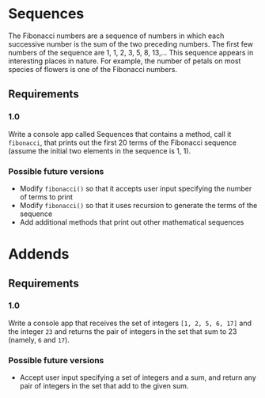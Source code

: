 # Sequences
The Fibonacci numbers are a sequence of numbers in which each successive number is the sum of the two preceding numbers. The first few numbers of the sequence are 1, 1, 2, 3, 5, 8, 13,… This sequence appears in interesting places in nature. For example, the number of petals on most species of flowers is one of the Fibonacci numbers.
## Requirements
### 1.0
Write a console app called Sequences that contains a method, call it `fibonacci`, that prints out the first 20 terms of the Fibonacci sequence (assume the initial two elements in the sequence is 1, 1).
### Possible future versions
* Modify `fibonacci()` so that it accepts user input specifying the number of terms to print
* Modify `fibonacci()` so that it uses recursion to generate the terms of the sequence
* Add additional methods that print out other mathematical sequences

# Addends
## Requirements
### 1.0
Write a console app that receives the set of integers `[1, 2, 5, 6, 17]` and the integer `23` and returns the pair of integers in the set that sum to 23 (namely, `6` and `17`).
### Possible future versions
* Accept user input specifying a set of integers and a sum, and return any pair of integers in the set that add to the given sum.
